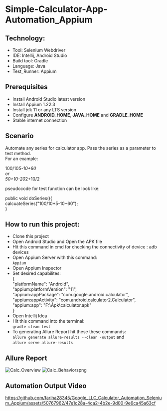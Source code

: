 # Simple-Calculator-App-Automation_Appium


## Technology: </br>
- Tool: Selenium Webdriver
- IDE: Intellij, Android Studio
- Build tool: Gradle
- Language: Java
- Test_Runner: Appium

## Prerequisites</br>
- Install Android Studio latest version
- Install Appium 1.22.3
- Install jdk 11 or any LTS version
- Configure **ANDROID_HOME**, **JAVA_HOME** and **GRADLE_HOME**
- Stable internet connection

## Scenario
Automate any series for calculator app. Pass the series as a parameter to test method.  
For an example:  

100/10*5-10+60  
or  
50+10-20*2+10/2  

pseudocode for test function can be look like:  

public void doSeries(){  
calcuateSeries("100/10*5-10+60");  
}  

## How to run this project:
- Clone this project
- Open Android Studio and Open the APK file
- Hit this command in cmd for checking the connectivity of device : adb devices
- Open Appium Server with this command:  
  ```Appium```  
- Open Appium Inspector
- Set desired capabilites:  
  {  
    "platformName": "Android",  
    "appium:platformVersion": "11",  
    "appium:appPackage": "com.google.android.calculator",  
    "appium:appActivity": "com.android.calculator2.Calculator",  
    "appium:app": "F:\\Apk\\calculator.apk"  
  }  
- Open Intellij Idea
- Hit this command into the terminal:  
  ```gradle clean test```  
- To generating Allure Report hit these these commands:  
  ```allure generate allure-results --clean -output``` and     
  ```allure serve allure-results```

## Allure Report
![Calc_Overview](https://github.com/fariha28345/Google_LLC_Calculator_Automation_Selenium_Appium/assets/50767962/434b4d4e-201c-4f50-b30b-9f5bb49d3e83)
 ![Calc_Behaviorspng](https://github.com/fariha28345/Google_LLC_Calculator_Automation_Selenium_Appium/assets/50767962/161130fd-0f10-4b82-9e6d-771f32f4c15b)

## Automation Output Video
https://github.com/fariha28345/Google_LLC_Calculator_Automation_Selenium_Appium/assets/50767962/47e1c28a-4ca2-4b2e-9d00-9e6ca45a63cf
